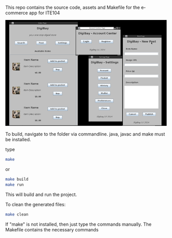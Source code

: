 This repo contains the source code, assets and Makefile for the e-commerce app for ITE104

![Screenshot](assets/screenshot.png)

To build, navigate to the folder via commandline.
java, javac and make must be installed.

type
```bash
make
```

or 

```bash
make build
make run
```

This will build and run the project.

To clean the generated files:

```bash
make clean
```

If "make" is not installed, then just type the commands manually. The Makefile contains the necessary commands

